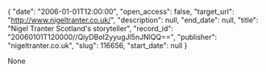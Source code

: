 {
  "date": "2006-01-01T12:00:00", 
  "open_access": false, 
  "target_url": "http://www.nigeltranter.co.uk/", 
  "description": null, 
  "end_date": null, 
  "title": "Nigel Tranter Scotland's storyteller", 
  "record_id": "20060101T120000//QiyDBoI2yyugJl5nJNlQQ==", 
  "publisher": "nigeltranter.co.uk", 
  "slug": 116656, 
  "start_date": null
}

None